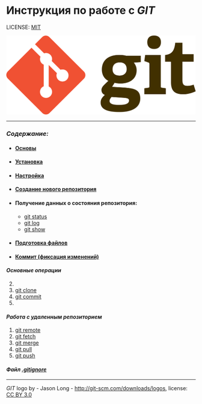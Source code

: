 # Инструкция по работе с *GIT*

LICENSE: [MIT](./license.md)

![git-logo](./assets/git-logo.png)

---

### ***Содержание:***
* #### [Основы]()
* #### [Установка](./install.md)
* #### [Настройка](./config.md) 
* #### [Создание нового репозитория](./init.md)
* #### Получение данных о состояния репозитория:
  * [git status](./status.md)
  * [git log](./log.md)
  * [git show](./show.md)
* #### [Подготовка файлов](./add.md)
* #### [Коммит (фиксация изменений)](./commit.md)

#### *Основные операции*

2. 
3. [git clone](./clone.md)
4. [git commit]()
5. 
#### *Работа с удаленным репозиторием*
1. [git remote](./remote.md)
2. [git fetch](./fetch.md)
3. [git merge](./merge.md)
4. [git pull](./pull.md)
5. [git push](./push.md)

#### *Файл [.gitignore](./ignore.md)*









---

*GIT* logo by - Jason Long - http://git-scm.com/downloads/logos, license: [CC BY 3.0](https://creativecommons.org/licenses/by/3.0/) 